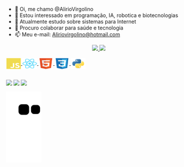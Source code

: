 - 👋 Oi, me chamo @AlirioVirgolino
- 👀 Estou interessado em programação, IA, robotica e biotecnologias
- 🌱 Atualmente estudo sobre sistemas para Internet 
- 💞️ Procuro colaborar para saúde e tecnologia
- 📫 Meu e-mail: Aliriovirgolino@hotmail.com 
<div align="center">
  <a href="https://github.com/aliriovirgolino">
  <img height="180em" src="https://github-readme-stats.vercel.app/api?username=aliriovirgolino&show_icons=true&theme=dark&include_all_commits=true&count_private=true"/>
  <img height="180em" src="https://github-readme-stats.vercel.app/api/top-langs/?username=aliriovirgolino&layout=compact&langs_count=7&theme=dark"/>
</div>
<div style="display: inline_block"><br>
  <img align="center" alt="alirio-Js" height="30" width="40" src="https://raw.githubusercontent.com/devicons/devicon/master/icons/javascript/javascript-plain.svg">
   <img align="center" alt="alirio-React" height="30" width="40" src="https://raw.githubusercontent.com/devicons/devicon/master/icons/react/react-original.svg">
  <img align="center" alt="alirio-HTML" height="30" width="40" src="https://raw.githubusercontent.com/devicons/devicon/master/icons/html5/html5-original.svg">
  <img align="center" alt="alirio-CSS" height="30" width="40" src="https://raw.githubusercontent.com/devicons/devicon/master/icons/css3/css3-original.svg">
  <img align="center" alt="alirio-Python" height="30" width="40" src="https://raw.githubusercontent.com/devicons/devicon/master/icons/python/python-original.svg">
  </div>
  
  ##
  
<div> 
  <a href="https://instagram.com/aliriovirgolino" target="_blank"><img src="https://img.shields.io/badge/-Instagram-%23E4405F?style=for-the-badge&logo=instagram&logoColor=white" target="_blank"></a>
  <a href = "mailto:avnjpb@gmail.com"><img src="https://img.shields.io/badge/-Gmail-%23333?style=for-the-badge&logo=gmail&logoColor=white" target="_blank"></a>
  <a href="https://www.linkedin.com/in/aliriovirgolino" target="_blank"><img src="https://img.shields.io/badge/-LinkedIn-%230077B5?style=for-the-badge&logo=linkedin&logoColor=white" target="_blank"></a> 
 
 ![Snake animation](https://github.com/rafaballerini/rafaballerini/blob/output/github-contribution-grid-snake.svg)</div>
  
<!---
AlirioVirgolino/AlirioVirgolino is a ✨ special ✨ repository because its `README.md` (this file) appears on your GitHub profile.
You can click the Preview link to take a look at your changes.
--->
